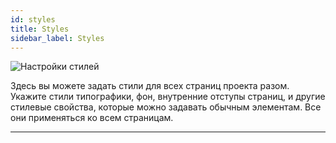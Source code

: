 ```yaml
---
id: styles
title: Styles
sidebar_label: Styles
---
```


![Настройки стилей](/scr/project-settings-styles.png)

Здесь вы можете задать стили для всех страниц проекта разом. Укажите стили типографики, фон, внутренние отступы страниц, и другие стилевые свойства, которые можно задавать обычным элементам. Все они применяться ко всем страницам.

---
